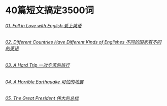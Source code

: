 # 40篇短文搞定3500词

###### [01. Fall in Love with English 爱上英语](./01.%20Fall%20in%20Love%20with%20English.md)
###### [02. Different Countries Have Different Kinds of Englishes 不同的国家有不同的英语](./02.%20Different%20Countries%20Have%20Different%20Kinds%20of%20Englishes.md)
###### [03. A Hard Trip 一次辛苦的旅行](./03.%20A%20Hard%20Trip.md)
###### [04. A Horrible Earthquake 可怕的地震](./04.%20A%20Horrible%20Earthquake.md)
###### [05. The Great President 伟大的总统](./05.%20The%20Great%20President.md)
